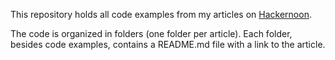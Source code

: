 This repository holds all code examples from my articles on [Hackernoon](https://hackernoon.com/u/kulapard). 

The code is organized in folders (one folder per article). 
Each folder, besides code examples, contains a README.md file with a link to the article.

